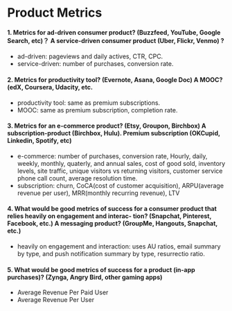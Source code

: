 # Product Metrics
#### 1. Metrics for ad-driven consumer product? (Buzzfeed, YouTube, Google Search, etc)？ A service-driven consumer product (Uber, Flickr, Venmo) ?
-  ad-driven: pageviews and daily actives, CTR, CPC.
-  service-driven: number of purchases, conversion rate.

#### 2. Metrics for productivity tool? (Evernote, Asana, Google Doc) A MOOC? (edX, Coursera, Udacity, etc.
-  productivity tool: same as premium subscriptions.
-  MOOC: same as premium subscription, completion rate.

#### 3. Metrics for an e-commerce product? (Etsy, Groupon, Birchbox) A subscription-product (Birchbox, Hulu). Premium subscription (OKCupid, Linkedin, Spotify, etc)
-  e-commerce: number of purchases, conversion rate, Hourly, daily, weekly, monthly, quaterly, and annual sales, cost of good sold, inventory levels, site traffic, unique visitors vs returning visitors, customer service phone call count, average resolution time.
-  subscription: churn, CoCA(cost of customer acquisition), ARPU(average revenue per user), MRR(monthly recurring revenue), LTV

#### 4. What would be good metrics of success for a consumer product that relies heavily on engagement and interac- tion? (Snapchat, Pinterest, Facebook, etc.) A messaging product? (GroupMe, Hangouts, Snapchat, etc.)
-  heavily on engagement and interaction: uses AU ratios, email summary by type, and push notification summary by type, resurrectio ratio.

#### 5. What would be good metrics of success for a product (in-app purchases)? (Zynga, Angry Bird, other gaming apps)
-  Average Revenue Per Paid User
-  Average Revenue Per User
